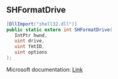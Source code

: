 ## SHFormatDrive

```csharp
[DllImport("shell32.dll")]
public static extern int SHFormatDrive(
   IntPtr hwnd,
   uint drive,
   uint fmtID,
   uint options
);
```

Microsoft documentation: [Link](https://docs.microsoft.com/en-us/windows/win32/api/shlobj_core/nf-shlobj_core-shformatdrive)
